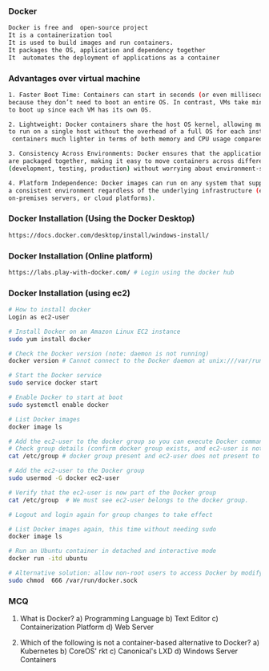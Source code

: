### Docker
```sh
Docker is free and  open-source project 
It is a containerization tool
It is used to build images and run containers.
It packages the OS, application and dependency together
It  automates the deployment of applications as a container
```
### Advantages over virtual machine
```sh
1. Faster Boot Time: Containers can start in seconds (or even milliseconds)
because they don’t need to boot an entire OS. In contrast, VMs take minutes
to boot up since each VM has its own OS.

2. Lightweight: Docker containers share the host OS kernel, allowing multiple containers
to run on a single host without the overhead of a full OS for each instance. This makes
 containers much lighter in terms of both memory and CPU usage compared to VMs.

3. Consistency Across Environments: Docker ensures that the application and its dependencies
are packaged together, making it easy to move containers across different environments
(development, testing, production) without worrying about environment-specific issues.

4. Platform Independence: Docker images can run on any system that supports Docker, providing
a consistent environment regardless of the underlying infrastructure (e.g., local machines,
on-premises servers, or cloud platforms).
```
### Docker Installation (Using the Docker Desktop)
```sh
https://docs.docker.com/desktop/install/windows-install/
```

### Docker Installation (Online platform)
```sh
https://labs.play-with-docker.com/ # Login using the docker hub
```

### Docker Installation (using ec2)
```sh
# How to install docker
Login as ec2-user

# Install Docker on an Amazon Linux EC2 instance
sudo yum install docker

# Check the Docker version (note: daemon is not running)
docker version # Cannot connect to the Docker daemon at unix:///var/run/docker.sock. Is the docker daemon running?

# Start the Docker service
sudo service docker start

# Enable Docker to start at boot
sudo systemctl enable docker

# List Docker images
docker image ls

# Add the ec2-user to the docker group so you can execute Docker commands without using sudo
# Check group details (confirm docker group exists, and ec2-user is not in the group yet)
cat /etc/group # docker group present and ec2-user does not present to the group

# Add the ec2-user to the Docker group
sudo usermod -G docker ec2-user 

# Verify that the ec2-user is now part of the Docker group
cat /etc/group  # We must see ec2-user belongs to the docker group.

# Logout and login again for group changes to take effect

# List Docker images again, this time without needing sudo
docker image ls

# Run an Ubuntu container in detached and interactive mode
docker run -itd ubuntu

# Alternative solution: allow non-root users to access Docker by modifying socket permissions
sudo chmod  666 /var/run/docker.sock
```
### MCQ
1. What is Docker?
a) Programming Language
b) Text Editor
c) Containerization Platform
d) Web Server
 
 
2. Which of the following is not a container-based alternative to Docker?
a) Kubernetes
b) CoreOS' rkt
c) Canonical's LXD
d) Windows Server Containers
